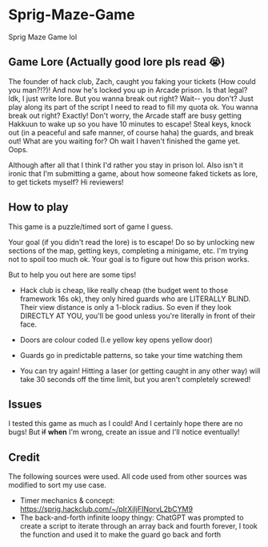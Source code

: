 # Sprig-Maze-Game
Sprig Maze Game lol

## Game Lore (Actually good lore pls read 😭)
The founder of hack club, Zach, caught you faking your tickets (How could you man?!?)! And now he's locked you up in Arcade prison. Is that legal? Idk, I just write lore. But you wanna break out right? Wait-- you don't? Just play along its part of the script I need to read to fill my quota ok. You wanna break out right? Exactly! Don't worry, the Arcade staff are busy getting Hakkuun to wake up so you have 10 minutes to escape! Steal keys, knock out (in a peaceful and safe manner, of course haha) the guards, and break out! What are you waiting for? Oh wait I haven't finished the game yet. Oops.

Although after all that I think I'd rather you stay in prison lol. Also isn't it ironic that I'm submitting a game, about how someone faked tickets as lore, to get tickets myself? Hi reviewers!

## How to play

This game is a puzzle/timed sort of game I guess. 

Your goal (if you didn't read the lore) is to escape! Do so by unlocking new sections of the map, getting keys, completing a minigame, etc. I'm trying not to spoil too much ok. Your goal is to figure out how this prison works. 

But to help you out here are some tips!
- Hack club is cheap, like really cheap (the budget went to those framework 16s ok), they only hired guards who are LITERALLY BLIND. Their view distance is only a 1-block radius. So even if they look DIRECTLY AT YOU, you'll be good unless you're literally in front of their face. 

- Doors are colour coded (I.e yellow key opens yellow door)

- Guards go in predictable patterns, so take your time watching them

- You can try again! Hitting a laser (or getting caught in any other way) will take 30 seconds off the time limit, but you aren't completely screwed!

## Issues

I tested this game as much as I could! And I certainly hope there are no bugs! But ~~if~~ **when** I'm wrong, create an issue and I'll notice eventually!


## Credit

The following sources were used. All code used from other sources was modified to sort my use case.
- Timer mechanics & concept: https://sprig.hackclub.com/~/pIrXiIjFINorvL2bCYM9
- The back-and-forth infinite loopy thingy: ChatGPT was prompted to create a script to iterate through an array back and fourth forever, I took the function and used it to make the guard go back and forth
